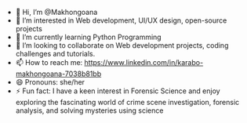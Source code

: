 - 👋 Hi, I’m @Makhongoana
- 👀 I’m interested in Web development, UI/UX design, open-source projects
- 🌱 I’m currently learning Python Programming
- 💞️ I’m looking to collaborate on Web development projects, coding challenges and tutorials.
- 📫 How to reach me: https://www.linkedin.com/in/karabo-makhongoana-7038b81bb
- 😄 Pronouns: she/her
- ⚡ Fun fact: I have a keen interest in Forensic Science and enjoy exploring the fascinating world of crime scene investigation, forensic analysis, and solving mysteries using science


<!---
Makhongoana/Makhongoana is a ✨ special ✨ repository because its `README.md` (this file) appears on your GitHub profile.
You can click the Preview link to take a look at your changes.
--->
